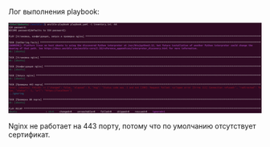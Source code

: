 Лог выполнения playbook:

![alt text](https://github.com/konansakh11/ittp_aton_test_devops_2025/blob/main/%D0%97%D0%B0%D0%B4%D0%B0%D0%BD%D0%B8%D0%B5%201/ansible.png?raw=true)

Nginx не работает на 443 порту, потому что по умолчанию отсутствует сертификат.

